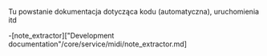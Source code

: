 Tu powstanie dokumentacja dotycząca kodu (automatyczna), uruchomienia itd

-[note_extractor]["Development documentation"/core/service/midi/note_extractor.md]